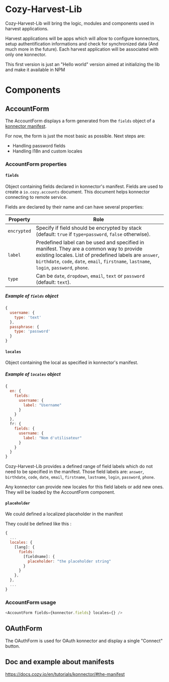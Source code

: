 Cozy-Harvest-Lib
=====

Cozy-Harvest-Lib will bring the logic, modules and components used in harvest applications.

Harvest applications will be apps which will allow to configure konnectors, setup authentification informations and check for synchronized data (And much more in the future).
Each harvest application will be associated with only one konnector.

This first version is just an "Hello world" version aimed at initializing the lib and make it available in NPM

# Components

## AccountForm

The AccountForm displays a form generated from the `fields` object of a [konnector manifest](https://docs.cozy.io/en/cozy-apps-registry/README/#1-prepare-your-application).

For now, the form is just the most basic as possible. Next steps are:
* Handling password fields
* Handling I18n and custom locales

### AccountForm properties
#### `fields`
Object containing fields declared in konnector's manifest. Fields are used to create a `io.cozy.accounts` document. This document helps konnector connecting to remote service.

Fields are declared by their name and can have several properties:

|Property|Role|
|-|-|
|`encrypted` | Specify if field should be encrypted by stack (default: `true` if `type=password`, `false` otherwise). |
|`label` | Predefined label can be used and specified in manifest. They are a common way to provide existing locales. List of predefined labels are `answer`, `birthdate`, `code`, `date`, `email`, `firstname`, `lastname`, `login`, `password`, `phone`. | |`required` | Specify if field is required (default: `true`). |
|`type` | Can be `date`, `dropdown`, `email`, `text` or `password` (default: `text`). |

##### Example of `fields` object
```js
{
  username: {
    type: 'text'
  },
  passphrase: {
    type: 'password'
  }
}
```

#### `locales`

Object containing the local as specified in konnector's manifest.

##### Example of `locales` object
```js
{
  en: {
    fields:
      username: {
        label: "Username"
      }
    }
  },
  fr: {
    fields: {
      username: {
        label: "Nom d'utilisateur"
      }
    }
  }
}
```
Cozy-Harvest-Lib provides a defined range of field labels which do not need to be specified in the manifest. Those field labels are: `answer`, `birthdate`, `code`, `date`, `email`, `firstname`, `lastname`, `login`, `password`, `phone`.

Any konnector can provide new locales for this field labels or add new ones. They will be loaded by the AccountForm component.

#### `placeholder`

We could defined a localized placeholder in the manifest

They could be defined like this :
```js
{
  ...
  locales: {
    [lang]: {
      fields:
        [fieldname]: {
          placeholder: "the placeholder string"
        }
      }
    },
  },
  ...
}
```


### AccountForm usage
```js
<AccountForm fields={konnector.fields} locales={} />
```

## OAuthForm

The OAuthForm is used for OAuth konnector and display a single "Connect" button.


## Doc and example about manifests

https://docs.cozy.io/en/tutorials/konnector/#the-manifest

